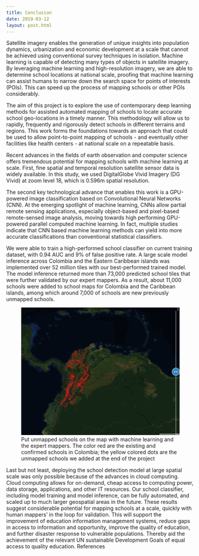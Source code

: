 ```yaml
---
title: Conclusion
date: 2019-03-12
layout: post.html
---
```

Satellite imagery enables the generation of unique insights into population dynamics, urbanization and economic development at a scale that cannot be achieved using conventional survey techniques in isolation. Machine learning is capable of detecting many types of objects in satellite imagery. By leveraging machine learning and high-resolution imagery, we are able to determine school locations at national scale, proofing that machine learning can assist humans to narrow down the search space for points of interests (POIs). This can speed up the process of mapping schools or other POIs considerably.

The aim of this project is to explore the use of contemporary deep learning methods for assisted automated mapping of schools to locate accurate school geo-locations in a timely manner. This methodology will allow us to rapidly, frequently and rigorously detect schools in different terrains and regions. This work forms the foundations towards an approach that could be used to allow point-to-point mapping of schools - and eventually other facilities like health centers - at national scale on a repeatable basis.

Recent advances in the fields of earth observation and computer science offers tremendous potential for mapping schools with machine learning at scale. First, fine spatial and temporal resolution satellite sensor data is widely available. In this study, we used DigitalGlobe Vivid Imagery (DG Vivid) at zoom level 18, which is 0.596m spatial resolution.

The second key technological advance that enables this work is a GPU-powered image classification based on Convolutional Neural Networks (CNN). At the emerging spotlight of machine learning, CNNs allow partial remote sensing applications, especially object-based and pixel-based remote-sensed image analysis, moving towards high performing GPU-powered parallel computed machine learning. In fact, multiple studies indicate that CNN based machine learning methods can yield into more accurate classifications  than conventional statistical classifiers.

We were able to train a high-performed school classifier  on current training dataset, with 0.94 AUC and 9% of false positive rate. A large scale model inference across Colombia and the Eastern Caribbean islands was implemented over 52 million tiles with our best-performed trained model. The model inference returned more than 73,000 predicted school tiles that were further validated by our expert mappers. As a result, about 11,000 schools were added to school maps for Colombia and the Caribbean islands, among which around 7,000 of schools are new previously unmapped schools.

<figure class="align-center">
	<img src="assets/graphics/content/results/unicef-final_schools.gif" alt="Put unmapped schools on the map with ML" />
	<figcaption> Put unmapped schools on the map with machine learning and the expert mappers. The color red are the existing and confirmed schools in Colombia; the yellow colored dots are the unmapped schools we added at the end of the project</figcaption>
</figure>


Last but not least, deploying the school detection model at large spatial scale was only possible because of the advances in cloud computing. Cloud computing allows for on-demand, cheap access to computing power, data storage, applications, and other IT resources. Our school classifier, including model training and model inference, can be fully automated, and scaled up to much larger geospatial areas in the future. These results suggest considerable potential for mapping schools at a scale, quickly with human mappers’ in the loop for validation. This will support the improvement of education information management systems, reduce gaps in access to information and opportunity, improve the quality of education, and further disaster response to vulnerable populations. Thereby aid the achievement of the relevant UN sustainable Development Goals of equal access to quality education.
References
